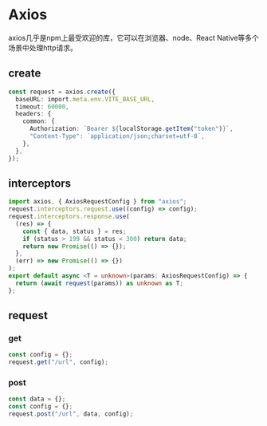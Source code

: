# Axios

axios几乎是npm上最受欢迎的库，它可以在浏览器、node、React Native等多个场景中处理http请求。

## create

```ts
const request = axios.create({
  baseURL: import.meta.env.VITE_BASE_URL,
  timeout: 60000,
  headers: {
    common: {
      Authorization: `Bearer ${localStorage.getItem("token")}`,
      "Content-Type": `application/json;charset=utf-8`,
    },
  },
});
```

## interceptors

```ts
import axios, { AxiosRequestConfig } from "axios";
request.interceptors.request.use((config) => config);
request.interceptors.response.use(
  (res) => {
    const { data, status } = res;
    if (status > 199 && status < 300) return data;
    return new Promise(() => {});
  },
  (err) => new Promise(() => {})
);
export default async <T = unknown>(params: AxiosRequestConfig) => {
  return (await request(params)) as unknown as T;
};
```

## request

### get

```js
const config = {};
request.get("/url", config);
```

### post

```js
const data = {};
const config = {};
request.post("/url", data, config);
```
